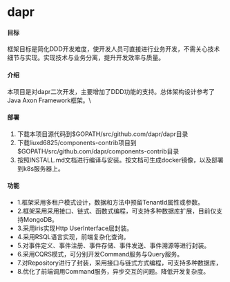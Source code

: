# dapr

#### 目标
框架目标是简化DDD开发难度，使开发人员可直接进行业务开发，不需关心技术细节与实现。实现技术与业务分离，提升开发效率与质量。


#### 介绍
本项目是对dapr二次开发，主要增加了DDD功能的支持。总体架构设计参考了Java Axon Framework框架。\

#### 部署
1.  下载本项目源代码到$GOPATH/src/github.com/dapr/dapr目录
2.  下载liuxd6825/components-contrib项目到$GOPATH/src/github.com/dapr/components-contrib目录
3.  按照INSTALL.md文档进行编译与安装。按文档可生成docker镜像，以及部署到k8s服务器上。

#### 功能
- 1.框架采用多租户模式设计，数据和方法中预留TenantId属性或参数。
- 2.框架采用采用接口、链式、函数式编程，可支持多种数据库扩展，目前仅支持MongoDB。
- 3.采用iris实现Http UserInterface层封装。
- 4.采用RSQL语言实现，前端复杂化查询。
- 5.对事件定义、事件注册、事件存储、事件发送、事件溯源等进行封装。
- 6.采用CQRS模式，可分别开发Command服务与Query服务。
- 7.对Repository进行了封装，采用接口与链式方式编程，可支持多种数据库，
- 8.优化了前端调用Command服务，异步交互的问题。降低开发复杂度。
